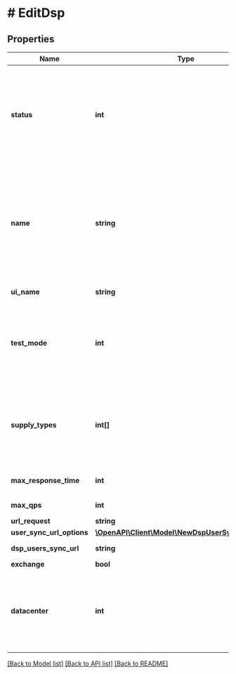 # # EditDsp

## Properties

Name | Type | Description | Notes
------------ | ------------- | ------------- | -------------
**status** | **int** | Status. 1 - Active, 0 - Pause. Required. One of the ID values of parameter &#x60;statuses&#x60; in /constants is added to this parameter | [optional] 
**name** | **string** | RTB Name for endpoint (should only contain word characters, numbers, dashes, underscores. Should starts and ends with character or number) | [optional] 
**ui_name** | **string** | RTB Name for interface | [optional] 
**test_mode** | **int** | Test Mode. One of the ID values of parameter &#x60;test_mode&#x60; in /constants is added to this parameter | [optional] 
**supply_types** | **int[]** | Supply Types. One or more of the ID values of parameter &#x60;channels&#x60; in /constants is added to this parameter | [optional] 
**max_response_time** | **int** | Max response time | [optional] 
**max_qps** | **int** | Max queries per second | [optional] 
**url_request** | **string** | URL request | [optional] 
**user_sync_url_options** | [**\OpenAPI\Client\Model\NewDspUserSyncUrlOptions**](NewDspUserSyncUrlOptions.md) |  | [optional] 
**dsp_users_sync_url** | **string** | DSP users sync URL | [optional] 
**exchange** | **bool** | Exchange | [optional] 
**datacenter** | **int** | Datacenter. One of the ID values of parameter &#x60;datacenters&#x60; in /constants is added to this parameter | [optional] 

[[Back to Model list]](../../README.md#documentation-for-models) [[Back to API list]](../../README.md#documentation-for-api-endpoints) [[Back to README]](../../README.md)


